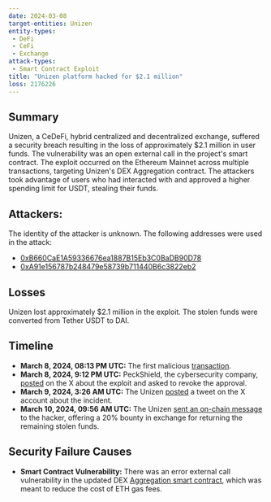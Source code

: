 ```yaml
---
date: 2024-03-08
target-entities: Unizen
entity-types:
 - DeFi 
 - CeFi
 - Exchange
attack-types: 
 - Smart Contract Exploit
title: "Unizen platform hacked for $2.1 million"
loss: 2176226
---
```


## Summary

Unizen, a CeDeFi, hybrid centralized and decentralized exchange, suffered a security breach resulting in the loss of approximately $2.1 million in user funds. The vulnerability was an open external call in the project's smart contract.
The exploit occurred on the Ethereum Mainnet across multiple transactions, targeting Unizen's DEX Aggregation contract. The attackers took advantage of users who had interacted with and approved a higher spending limit for USDT, stealing their funds. 

## Attackers:

The identity of the attacker is unknown. The following addresses were used in the attack:
- [0xB660CaE1A59336676ea1887B15Eb3C0BaDB90D78](https://etherscan.io/address/0xb660cae1a59336676ea1887b15eb3c0badb90d78)
- [0xA91e156787b248479e58739b711440B6c3822eb2](https://etherscan.io/address/0xA91e156787b248479e58739b711440B6c3822eb2)

## Losses

Unizen lost approximately $2.1 million in the exploit. The stolen funds were converted from Tether USDT to DAI.

## Timeline

 - **March 8, 2024, 08:13 PM UTC:** The first malicious [transaction](https://etherscan.io/tx/0xc12a4155c2c90707138e4aef8883c8f724371145823e2f661f19b93e5b3a9d6e).
 - **March 8, 2024, 9:12 PM UTC:**  PeckShield, the cybersecurity company, [posted](https://twitter.com/peckshield/status/1766210445415727608) on the X about the exploit and asked to revoke the approval.
 - **March 9,  2024, 3:26 AM UTC:** The Unizen [posted](https://twitter.com/unizen_io/status/1766304585319338407) a tweet on the X account about the incident.
 - **March 10, 2024, 09:56 AM UTC:** The Unizen [sent an on-chain message](https://etherscan.io/tx/0x351906b2406282042c7396ea960b7a52d305658097e3f25bae79be4cdbb7c311) to the hacker, offering a 20% bounty in exchange for returning the remaining stolen funds.

## Security Failure Causes

- **Smart Contract Vulnerability:** There was an error external call vulnerability in the updated DEX [Aggregation smart contract](https://etherscan.io/address/0xd3f64baa732061f8b3626ee44bab354f854877ac), which was meant to reduce the cost of ETH gas fees.
